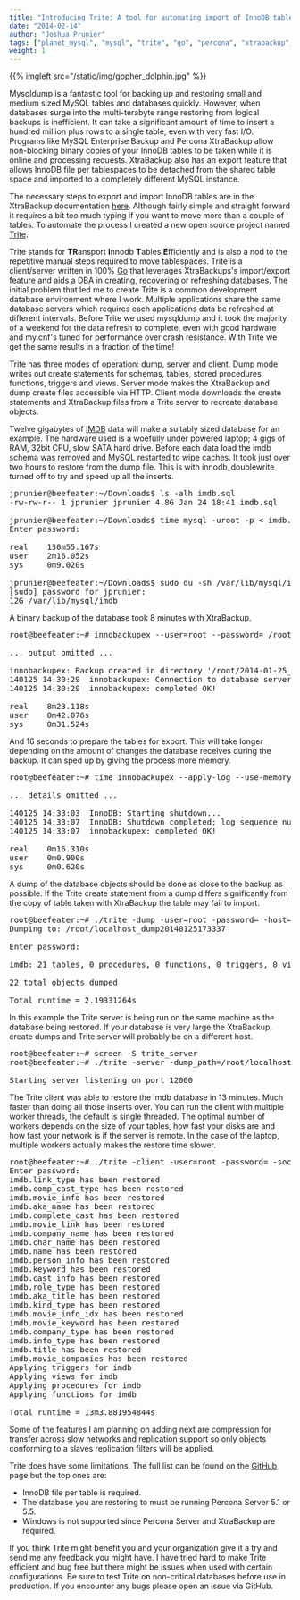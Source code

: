 ```yaml
---
title: "Introducing Trite: A tool for automating import of InnoDB tablespaces"
date: "2014-02-14"
author: "Joshua Prunier"
tags: ["planet_mysql", "mysql", "trite", "go", "percona", "xtrabackup", "backup", "innodb"]
weight: 1
---
```


{{% imgleft src="/static/img/gopher_dolphin.jpg" %}}

<p>
Mysqldump is a fantastic tool for backing up and restoring small and medium sized MySQL tables and databases quickly. However, when databases surge into the multi-terabyte range restoring from logical backups is inefficient. It can take a significant amount of time to insert a hundred million plus rows to a single table, even with very fast I/O. Programs like MySQL Enterprise Backup and Percona XtraBackup allow non-blocking binary copies of your InnoDB tables to be taken while it is online and processing requests. XtraBackup also has an export feature that allows InnoDB file per tablespaces to be detached from the shared table space and imported to a completely different MySQL instance.
</p>

<p>
The necessary steps to export and import InnoDB tables are in the XtraBackup documentation <a href="http://www.percona.com/doc/percona-xtrabackup/2.1/innobackupex/importing_exporting_tables_ibk.html" target="_blank">here</a>. Although fairly simple and straight forward it requires a bit too much typing if you want to move more than a couple of tables. To automate the process I created a new open source project named <a href="https://github.com/joshuaprunier/trite" target="_blank">Trite</a>.
</p>

<p>
Trite stands for <b>TR</b>ansport <b>I</b>nnodb <b>T</b>ables <b>E</b>fficiently and is also a nod to the repetitive manual steps required to move tablespaces. Trite is a client/server written in 100% <a href="http://golang.org/" target="_blank">Go</a> that leverages XtraBackups's import/export feature and aids a DBA in creating, recovering or refreshing databases. The initial problem that led me to create Trite is a common development database environment where I work. Multiple applications share the same database servers which requires each applications data be refreshed at different intervals. Before Trite we used mysqldump and it took the majority of a weekend for the data refresh to complete, even with good hardware and my.cnf's tuned for performance over crash resistance. With Trite we get the same results in a fraction of the time!
</p>

<p>
Trite has three modes of operation: dump, server and client. Dump mode writes out create statements for schemas, tables, stored procedures, functions, triggers and views. Server mode makes the XtraBackup and dump create files accessible via HTTP. Client mode downloads the create statements and XtraBackup files from a Trite server to recreate database objects.
</p>

<p>
Twelve gigabytes of <a href="http://imdbpy.sourceforge.net/" target="_blank">IMDB</a> data will make a suitably sized database for an example. The hardware used is a woefully under powered laptop; 4 gigs of RAM, 32bit CPU, slow SATA hard drive. Before each data load the imdb schema was removed and MySQL restarted to wipe caches. It took just over two hours to restore from the dump file. This is with innodb_doublewrite turned off to try and speed up all the inserts.
</p>

<pre>
jprunier@beefeater:~/Downloads$ ls -alh imdb.sql
-rw-rw-r-- 1 jprunier jprunier 4.8G Jan 24 18:41 imdb.sql

jprunier@beefeater:~/Downloads$ time mysql -uroot -p < imdb.sql
Enter password: 

real	130m55.167s
user	2m16.052s
sys		0m9.020s

jprunier@beefeater:~/Downloads$ sudo du -sh /var/lib/mysql/imdb
[sudo] password for jprunier: 
12G	/var/lib/mysql/imdb
</pre>

<p>
A binary backup of the database took 8 minutes with XtraBackup.
</p>

<pre>
root@beefeater:~# innobackupex --user=root --password= /root

... output omitted ...

innobackupex: Backup created in directory '/root/2014-01-25_14-22-06'
140125 14:30:29  innobackupex: Connection to database server closed
140125 14:30:29  innobackupex: completed OK!

real	8m23.118s
user	0m42.076s
sys		0m31.524s
</pre>

<p>
And 16 seconds to prepare the tables for export. This will take longer depending on the amount of changes the database receives during the backup. It can sped up by giving the process more memory.
</p>

<pre>
root@beefeater:~# time innobackupex --apply-log --use-memory=1G --export /root/2014-01-25_14-22-06

... details omitted ...

140125 14:33:03  InnoDB: Starting shutdown...
140125 14:33:07  InnoDB: Shutdown completed; log sequence number 70808870412
140125 14:33:07  innobackupex: completed OK!

real	0m16.310s
user	0m0.900s
sys		0m0.620s
</pre>

<p>
A dump of the database objects should be done as close to the backup as possible. If the Trite create statement from a dump differs significantly from the copy of table taken with XtraBackup the table may fail to import.
</p>

<pre>
root@beefeater:~# ./trite -dump -user=root -password= -host=localhost
Dumping to: /root/localhost_dump20140125173337

Enter password: 

imdb: 21 tables, 0 procedures, 0 functions, 0 triggers, 0 views

22 total objects dumped

Total runtime = 2.19331264s
</pre>

<p>
In this example the Trite server is being run on the same machine as the database being restored. If your database is very large the XtraBackup, create dumps and Trite server will probably be on a different host.
</p>

<pre>
root@beefeater:~# screen -S trite_server
root@beefeater:~# ./trite -server -dump_path=/root/localhost_dump20140125173337 -backup_path=/root/2014-01-25_14-22-06

Starting server listening on port 12000
</pre>

<p>
The Trite client was able to restore the imdb database in 13 minutes. Much faster than doing all those inserts over. You can run the client with multiple worker threads, the default is single threaded. The optimal number of workers depends on the size of your tables, how fast your disks are and how fast your network is if the server is remote. In the case of the laptop, multiple workers actually makes the restore time slower.
</p>

<pre>
root@beefeater:~# ./trite -client -user=root -password= -socket=/var/lib/mysql/mysql.sock -server_host=localhost
Enter password: 
imdb.link_type has been restored
imdb.comp_cast_type has been restored
imdb.movie_info has been restored
imdb.aka_name has been restored
imdb.complete_cast has been restored
imdb.movie_link has been restored
imdb.company_name has been restored
imdb.char_name has been restored
imdb.name has been restored
imdb.person_info has been restored
imdb.keyword has been restored
imdb.cast_info has been restored
imdb.role_type has been restored
imdb.aka_title has been restored
imdb.kind_type has been restored
imdb.movie_info_idx has been restored
imdb.movie_keyword has been restored
imdb.company_type has been restored
imdb.info_type has been restored
imdb.title has been restored
imdb.movie_companies has been restored
Applying triggers for imdb
Applying views for imdb
Applying procedures for imdb
Applying functions for imdb

Total runtime = 13m3.881954844s
</pre>

<p>
Some of the features I am planning on adding next are compression for transfer across slow networks and replication support so only objects conforming to a slaves replication filters will be applied.
</p>

<p>
Trite does have some limitations. The full list can be found on the <a href="http://github.com/joshuaprunier/trite" target="_blank">GitHub</a> page but the top ones are:
</p>

<div>
  <ul>
    <li>InnoDB file per table is required.</li>
    <li>The database you are restoring to must be running Percona Server 5.1 or 5.5.</li>
    <li>Windows is not supported since Percona Server and XtraBackup are required.</li>
  </ul>
</div>

<p>
If you think Trite might benefit you and your organization give it a try and send me any feedback you might have. I have tried hard to make Trite efficient and bug free but there might be issues when used with certain configurations. Be sure to test Trite on non-critical databases before use in production. If you encounter any bugs please open an issue via GitHub.
</p>
